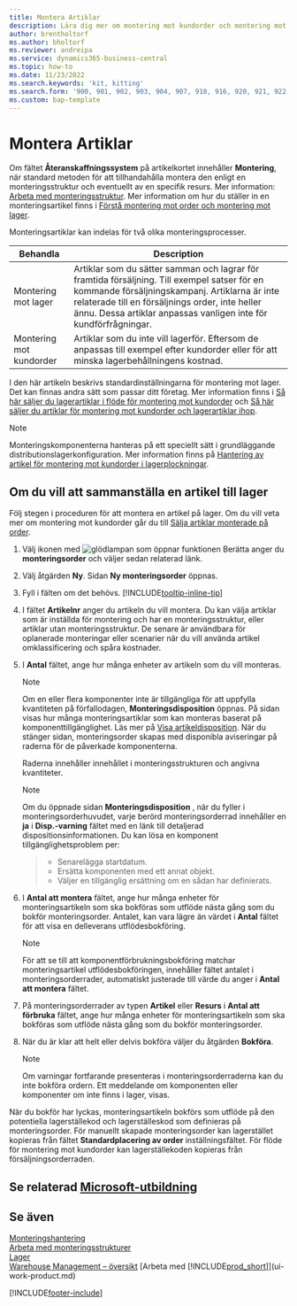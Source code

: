 ```yaml
---
title: Montera Artiklar
description: Lära dig mer om montering mot kundorder och montering mot lager-processer i Business Central.
author: brentholtorf
ms.author: bholtorf
ms.reviewer: andreipa
ms.service: dynamics365-business-central
ms.topic: how-to
ms.date: 11/23/2022
ms.search.keywords: 'kit, kitting'
ms.search.form: '900, 901, 902, 903, 904, 907, 910, 916, 920, 921, 922, 923, 940, 941, 942, 930, 931, 932, 914, 915, 905'
ms.custom: bap-template
---
```

# <a name="assemble-items" />Montera Artiklar

Om fältet **Återanskaffningssystem** på artikelkortet innehåller **Montering**, när standard metoden för att tillhandahålla montera den enligt en monteringsstruktur och eventuellt av en specifik resurs. Mer information: [Arbeta med monteringsstruktur](assembly-how-work-assembly-boms.md). Mer information om hur du ställer in en monteringsartikel finns i [Förstå montering mot order och montering mot lager](assembly-assemble-to-order-or-assemble-to-stock.md).

Monteringsartiklar kan indelas för två olika monteringsprocesser.

|Behandla  |Description  |
|---------|---------|
|Montering mot lager     | Artiklar som du sätter samman och lagrar för framtida försäljning. Till exempel satser för en kommande försäljningskampanj. Artiklarna är inte relaterade till en försäljnings order, inte heller ännu. Dessa artiklar anpassas vanligen inte för kundförfrågningar.        |
|Montering mot kundorder     | Artiklar som du inte vill lagerför. Eftersom de anpassas till exempel efter kundorder eller för att minska lagerbehållningens kostnad. |
  
I den här artikeln beskrivs standardinställningarna för montering mot lager. Det kan finnas andra sätt som passar ditt företag. Mer information finns i [Så här säljer du lagerartiklar i flöde för montering mot kundorder](assembly-how-to-sell-assemble-to-order-items-and-inventory-items-together.md) och [Så här säljer du artiklar för montering mot kundorder och lagerartiklar ihop](assembly-how-to-sell-assemble-to-order-items-and-inventory-items-together.md).

> [!NOTE]  
> Monteringskomponenterna hanteras på ett speciellt sätt i grundläggande distributionslagerkonfiguration. Mer information finns på [Hantering av artikel för montering mot kundorder i lagerplockningar](warehouse-how-to-pick-items-with-inventory-picks.md#handling-assemble-to-order-items-with-inventory-picks).

## <a name="to-assemble-an-item-to-stock" />Om du vill att sammanställa en artikel till lager

Följ stegen i proceduren för att montera en artikel på lager. Om du vill veta mer om montering mot kundorder går du till [Sälja artiklar monterade på order](assembly-how-to-sell-items-assembled-to-order.md).

1. Välj ikonen med ![glödlampan som öppnar funktionen Berätta](media/ui-search/search_small.png "Berätta för mig vad du vill göra") anger du **monteringsorder** och väljer sedan relaterad länk.  
2. Välj åtgärden **Ny**. Sidan **Ny monteringsorder** öppnas.  
3. Fyll i fälten om det behövs. [!INCLUDE[tooltip-inline-tip](includes/tooltip-inline-tip_md.md)]
4. I fältet **Artikelnr** anger du artikeln du vill montera. Du kan välja artiklar som är inställda för montering och har en monteringsstruktur, eller artiklar utan monteringsstruktur. De senare är användbara för oplanerade monteringar eller scenarier när du vill använda artikel omklassificering och spåra kostnader.  
5. I **Antal** fältet, ange hur många enheter av artikeln som du vill monteras.  

    > [!NOTE]  
    >  Om en eller flera komponenter inte är tillgängliga för att uppfylla kvantiteten på förfallodagen, **Monteringsdisposition** öppnas. På sidan visas hur många monteringsartiklar som kan monteras baserat på komponenttillgänglighet. Läs mer på [Visa artikeldisposition](inventory-how-availability-overview.md). När du stänger sidan, monteringsorder skapas med disponibla aviseringar på raderna för de påverkade komponenterna.  

    Raderna innehåller innehållet i monteringsstrukturen och angivna kvantiteter.  

    > [!NOTE]  
    >  Om du öppnade sidan **Monteringsdisposition** , när du fyller i monteringsorderhuvudet, varje berörd monteringsorderrad innehåller en **ja** i **Disp.-varning** fältet med en länk till detaljerad dispositionsinformationen. <!--check whether this field help is useful For more information, see Check Availability.--> Du kan lösa en komponent tillgänglighetsproblem per:

    > * Senarelägga startdatum.
    > * Ersätta komponenten med ett annat objekt.
    > * Väljer en tillgänglig ersättning om en sådan har definierats.  

6. I **Antal att montera** fältet, ange hur många enheter för monteringsartikeln som ska bokföras som utflöde nästa gång som du bokför monteringsorder. Antalet, kan vara lägre än värdet i **Antal** fältet för att visa en delleverans utflödesbokföring.  

    > [!NOTE]  
    >  För att se till att komponentförbrukningsbokföring matchar monteringsartikel utflödesbokföringen, innehåller fältet antalet i monteringsorderrader, automatiskt justerade till värde du anger i **Antal att montera** fältet.  
7. På monteringsorderrader av typen **Artikel** eller **Resurs** i **Antal att förbruka** fältet, ange hur många enheter för monteringsartikeln som ska bokföras som utflöde nästa gång som du bokför monteringsorder.
8. När du är klar att helt eller delvis bokföra väljer du åtgärden **Bokföra**.  

    > [!NOTE]  
    >  Om varningar fortfarande presenteras i monteringsorderraderna kan du inte bokföra ordern. Ett meddelande om komponenten eller komponenter om inte finns i lager, visas.  

När du bokför har lyckas, monteringsartikeln bokförs som utflöde på den potentiella lagerställekod och lagerställeskod som definieras på monteringsorder. För manuellt skapade monteringsorder kan lagerstället kopieras från fältet **Standardplacering av order** inställningsfältet. För flöde för montering mot kundorder kan lagerställekoden kopieras från försäljningsorderraden.  

## <a name="see-related-microsoft-trainingtrainingpathsassemble-items-dynamics--business-central" />Se relaterad [Microsoft-utbildning](/training/paths/assemble-items-dynamics-365-business-central/)

## <a name="see-also" />Se även

[Monteringshantering](assembly-assemble-items.md)  
[Arbeta med monteringsstrukturer](assembly-how-work-assembly-boms.md)  
[Lager](inventory-manage-inventory.md)  
[Warehouse Management – översikt](design-details-warehouse-management.md)
[Arbeta med [!INCLUDE[prod_short](includes/prod_short.md)]](ui-work-product.md)  

[!INCLUDE[footer-include](includes/footer-banner.md)]
